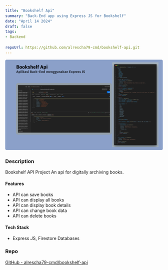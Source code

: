 ```yaml
---
title: "Bookshelf Api"
summary: "Back-End app using Express JS for Bookshelf"
date: "April 14 2024"
draft: false
tags:
- Backend

repoUrl: https://github.com/alrescha79-cmd/bookshelf-api.git
---
```


![Bookshelf Api](../../../assets/projects/bookshelf.png)

### Description

Bookshelf API Project
An api for digitally archiving books.

#### Features

- API can save books
- API can display all books
- API can display book details
- API can change book data
- API can delete books

#### Tech Stack

- Express JS, Firestore Databases

### Repo

[GitHub - alrescha79-cmd/bookshelf-api](https://github.com/alrescha79-cmd/bookshelf-api.git)

